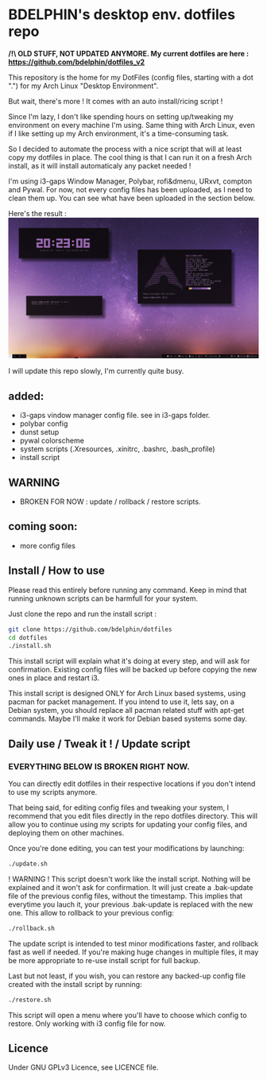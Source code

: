 # BDELPHIN's desktop env. dotfiles repo

**/!\ OLD STUFF, NOT UPDATED ANYMORE.
My current dotfiles are here : https://github.com/bdelphin/dotfiles_v2**

This repository is the home for my DotFiles (config files, starting with a dot ".") for my Arch Linux "Desktop Environment". 

But wait, there's more ! It comes with an auto install/ricing script !

Since I'm lazy, I don't like spending hours on setting up/tweaking my environment on every machine I'm using. Same thing with Arch Linux, even if I like setting up my Arch environment, it's a time-consuming task. 

So I decided to automate the process with a nice script that will at least copy my dotfiles in place. The cool thing is that I can run it on a fresh Arch install, as it will install automaticaly any packet needed !

I'm using i3-gaps Window Manager, Polybar, rofi&dmenu, URxvt, compton and Pywal. For now, not every config files has been uploaded, as I need to clean them up. You can see what have been uploaded in the section below.

Here's the result :
![screenshot](screenshot.png?raw=true "Screenshot")

I will update this repo slowly, I'm currently quite busy.

## added:
- i3-gaps vindow manager config file. see in i3-gaps folder.
- polybar config
- dunst setup
- pywal colorscheme
- system scripts (.Xresources, .xinitrc, .bashrc, .bash_profile)
- install script

## WARNING
- BROKEN FOR NOW : update / rollback / restore scripts.

## coming soon:
- more config files

## Install / How to use

Please read this entirely before running any command.
Keep in mind that running unknown scripts can be harmfull for your system.

Just clone the repo and run the install script :
```bash
git clone https://github.com/bdelphin/dotfiles
cd dotfiles
./install.sh
```
This install script will explain what it's doing at every step, and will ask for confirmation.
Existing config files will be backed up before copying the new ones in place and restart i3.

This install script is designed ONLY for Arch Linux based systems, using pacman for packet management.
If you intend to use it, lets say, on a Debian system, you should replace all pacman related stuff with apt-get commands. 
Maybe I'll make it work for Debian based systems some day.

## Daily use / Tweak it ! / Update script

### EVERYTHING BELOW IS BROKEN RIGHT NOW.

You can directly edit dotfiles in their respective locations if you don't intend to use my scripts anymore.

That being said, for editing config files and tweaking your system, I recommend that you edit files directly in the repo dotfiles directory. This will allow you to continue using my scripts for updating your config files, and deploying them on other machines.

Once you're done editing, you can test your modifications by launching:
```bash
./update.sh
```
! WARNING ! This script doesn't work like the install script. Nothing will be explained and it won't ask for confirmation. It will just create a .bak-update file of the previous config files, without the timestamp. This implies that everytime you lauch it, your previous .bak-update is replaced with the new one.
This allow to rollback to your previous config:
```bash
./rollback.sh
```
The update script is intended to test minor modifications faster, and rollback fast as well if needed. If you're making huge changes in multiple files, it may be more appropriate to re-use install script for full backup.

Last but not least, if you wish, you can restore any backed-up config file created with the install script by running:
```bash
./restore.sh
```
This script will open a menu where you'll have to choose which config to restore. Only working with i3 config file for now.

## Licence 
Under GNU GPLv3 Licence, see LICENCE file.
